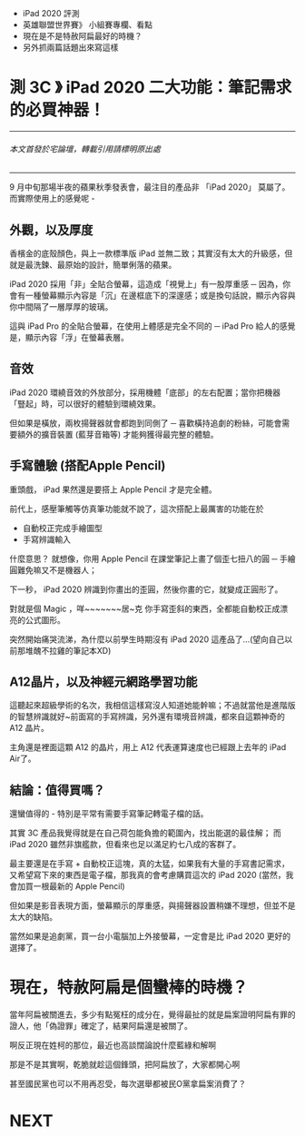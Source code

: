 - iPad 2020 評測 
- 英雄聯盟世界賽》 小組賽專欄、看點
- 現在是不是特赦阿扁最好的時機？
- 另外抓兩篇話題出來寫這樣

# 測 3C 》 iPad 2020  二大功能：筆記需求的必買神器！
----

 ###### 本文首發於宅論壇，轉載引用請標明原出處

----


9 月中旬那場半夜的蘋果秋季發表會，最注目的產品非 「iPad 2020」 莫屬了。而實際使用上的感覺呢 - 

## 外觀，以及厚度
香檳金的底殼顏色，與上一款標準版 iPad 並無二致；其實沒有太大的升級感，但就是最洗鍊、最原始的設計，簡單俐落的蘋果。

iPad 2020 採用「非」全貼合螢幕，這造成「視覺上」有一股厚重感 ─ 因為，你會有一種螢幕顯示內容是「沉」在邊框底下的深邃感；或是換句話說，顯示內容與你中間隔了一層厚厚的玻璃。

這與 iPad Pro 的全貼合螢幕，在使用上體感是完全不同的 ─ iPad Pro 給人的感覺是，顯示內容「浮」在螢幕表層。

## 音效
iPad 2020 環繞音效的外放部分，採用機體「底部」的左右配置；當你把機器「豎起」時，可以很好的體驗到環繞效果。

但如果是橫放，兩枚揚聲器就會都跑到同側了 ─ 喜歡橫持追劇的粉絲，可能會需要額外的擴音裝置 (藍芽音箱等) 才能夠獲得最完整的體驗。


## 手寫體驗 (搭配Apple Pencil)
重頭戲， iPad 果然還是要搭上 Apple Pencil 才是完全體。

前代上，感壓筆觸等仿真筆功能就不說了，這次搭配上最厲害的功能在於

- 自動校正完成手繪圖型
- 手寫辨識輸入

什麼意思？ 就想像，你用 Apple Pencil 在課堂筆記上畫了個歪七扭八的圓 ─ 手繪圓難免嘛又不是機器人；

下一秒， iPad 2020 辨識到你畫出的歪圓，然後你畫的它，就變成正圓形了。

對就是個 Magic ，咩~~~~~~~居~克
你手寫歪斜的東西，全都能自動校正成漂亮的公式圖形。

突然開始痛哭流涕，為什麼以前學生時期沒有 iPad 2020 這產品了...(望向自己以前那堆醜不拉雞的筆記本XD)

## A12晶片，以及神經元網路學習功能
這聽起來超級學術的名次，我相信這樣寫沒人知道她能幹嘛；不過就當他是進階版的智慧辨識就好~前面寫的手寫辨識，另外還有環境音辨識，都來自這顆神奇的 A12 晶片。

主角還是裡面這顆 A12 的晶片，用上 A12 代表運算速度也已經跟上去年的 iPad Air了。

## 結論：值得買嗎？
還蠻值得的 - 特別是平常有需要手寫筆記轉電子檔的話。

其實 3C 產品我覺得就是在自己荷包能負擔的範圍內，找出能選的最佳解； 而 iPad 2020 雖然非旗艦款，但看來也足以滿足約七八成的客群了。

最主要還是在手寫 + 自動校正這塊，真的太猛，如果我有大量的手寫書記需求，又希望寫下來的東西是電子檔，那我真的會考慮購買這次的 iPad 2020 (當然，我會加買一根最新的 Apple Pencil)

但如果是影音表現方面，螢幕顯示的厚重感，與揚聲器設置稍嫌不理想，但並不是太大的缺陷。

當然如果是追劇黨，買一台小電腦加上外接螢幕，一定會是比 iPad 2020 更好的選擇了。


# 現在，特赦阿扁是個蠻棒的時機？

當年阿扁被關進去，多少有點冤枉的成分在，覺得最扯的就是扁案證明阿扁有罪的證人，他「偽證罪」確定了，結果阿扁還是被關了。


啊反正現在姓柯的那位，最近也高談闊論說什麼藍綠和解啊

那是不是其實啊，乾脆就趁這個鋒頭，把阿扁放了，大家都開心啊


甚至國民黨也可以不用再忍受，每次選舉都被民O黨拿扁案消費了？


# NEXT